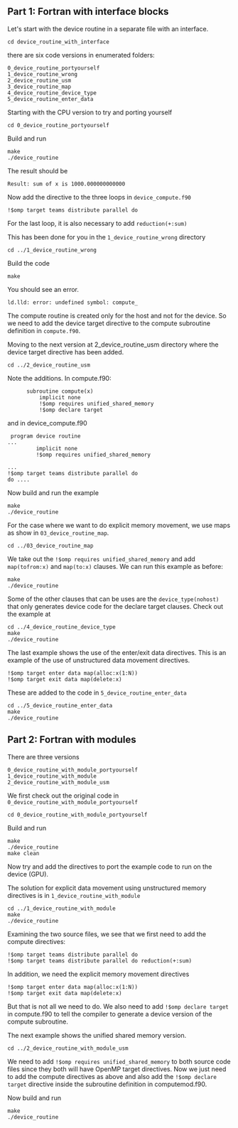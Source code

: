 ## Part 1: Fortran with interface blocks

Let's start with the device routine in a separate file with an interface.

```
cd device_routine_with_interface
```

there are six code versions in enumerated folders:

```
0_device_routine_portyourself
1_device_routine_wrong
2_device_routine_usm
3_device_routine_map
4_device_routine_device_type
5_device_routine_enter_data
```

Starting with the CPU version to try and porting yourself

```
cd 0_device_routine_portyourself
```

Build and run

```
make
./device_routine
```

The result should be

```
Result: sum of x is 1000.000000000000
```

Now add the directive to the three loops in `device_compute.f90`

```
!$omp target teams distribute parallel do
```

For the last loop, it is also necessary to add `reduction(+:sum)`

This has been done for you in the `1_device_routine_wrong` directory

```
cd ../1_device_routine_wrong
```

Build the code

```
make
```

You should see an error.  

```
ld.lld: error: undefined symbol: compute_
```

The compute routine is created only for the host and not for the device. So we need to add the device target 
directive to the compute subroutine definition in `compute.f90`.

Moving to the next version at 2_device_routine_usm directory where the device target directive
has been added. 

```
cd ../2_device_routine_usm
```

Note the additions. In compute.f90:

```
      subroutine compute(x)
          implicit none
          !$omp requires unified_shared_memory
          !$omp declare target
```

and in device_compute.f90

```
 program device routine
...
         implicit none
         !$omp requires unified_shared_memory

...                                                                                                                                                         !$omp target teams distribute parallel do                                                                                                                                                       do .... 
```

Now build and run the example

```
make
./device_routine
```

For the case where we want to do explicit memory movement, we use maps as show in `03_device_routine_map`.

```
cd ../03_device_routine_map
```

We take out the `!$omp requires unified_shared_memory` and add `map(tofrom:x)` and `map(to:x)` clauses. We can run this
example as before:

```
make
./device_routine
```

Some of the other clauses that can be uses are the `device_type(nohost)` that only generates device code 
for the declare target clauses. Check out the example at

```
cd ../4_device_routine_device_type
make
./device_routine
```

The last example shows the use of the enter/exit data directives. This is an example of the use of unstructured data movement
directives.

```
!$omp target enter data map(alloc:x(1:N))
!$omp target exit data map(delete:x)
```

These are added to the code in `5_device_routine_enter_data`

```
cd ../5_device_routine_enter_data
make
./device_routine
```

## Part 2: Fortran with modules


There are three versions

```
0_device_routine_with_module_portyourself
1_device_routine_with_module
2_device_routine_with_module_usm
```

We first check out the original code in `0_device_routine_with_module_portyourself`

```
cd 0_device_routine_with_module_portyourself
```

Build and run

```
make
./device_routine
make clean
```

Now try and add the directives to port the example code to run on the device (GPU).

The solution for explicit data movement using unstructured memory directives is in `1_device_routine_with_module`

```
cd ../1_device_routine_with_module
make
./device_routine
```

Examining the two source files, we see that we first need to add the compute 
directives:

```
!$omp target teams distribute parallel do
!$omp target teams distribute parallel do reduction(+:sum)
```

In addition, we need the explicit memory movement directives 

```
!$omp target enter data map(alloc:x(1:N))
!$omp target exit data map(delete:x)
```

But that is not all we need to do. We also need to add `!$omp declare target` in compute.f90 to tell the compiler
to generate a device version of the compute subroutine.

The next example shows the unified shared memory version.

```
cd ../2_device_routine_with_module_usm
```

We need to add `!$omp requires unified_shared_memory` to both source code files since they both will have
OpenMP target directives. Now we just need to add the compute directives as above and also add the 
`!$omp declare target` directive inside the subroutine definition in computemod.f90.

Now build and run

```
make
./device_routine
```
